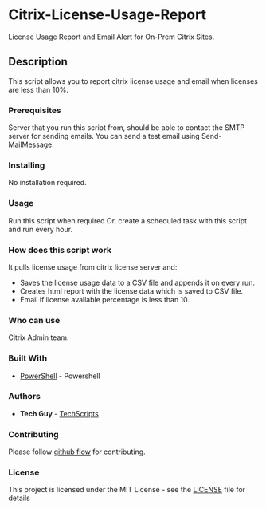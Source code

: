 # Citrix-License-Usage-Report

License Usage Report and Email Alert for On-Prem Citrix Sites.

## Description

This script allows you to report citrix license usage and email when licenses are less than 10%.

### Prerequisites

Server that you run this script from, should be able to contact the SMTP server for sending emails. You can send a test email using Send-MailMessage.

### Installing

No installation required.

### Usage

Run this script when required Or, create a scheduled task with this script and run every hour.  

### How does this script work

It pulls license usage from citrix license server and:
* Saves the license usage data to a CSV file and appends it on every run.
* Creates html report with the license data which is saved to CSV file.
* Email if license available percentage is less than 10.

### Who can use

Citrix Admin team.

### Built With

* [PowerShell](https://en.wikipedia.org/wiki/PowerShell) - Powershell

### Authors

* **Tech Guy** - [TechScripts](https://github.com/TechScripts)

### Contributing

Please follow [github flow](https://guides.github.com/introduction/flow/index.html) for contributing.

### License

This project is licensed under the MIT License - see the [LICENSE](LICENSE) file for details

